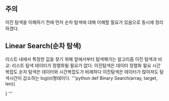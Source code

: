 ## 주의
이진 탐색을 이해하기 전에 먼저 순차 탐색에 대해 이해할 필요가 있음으로 동시에 정리하겠다.
## Linear Search(순차 탐색)
리스트 내에서 특정한 값을 찾기 위해 앞에서부터 탐색해가는 알고리즘
이진 탐색과 비교:
리스트 탐색
테이터가 정렬화될 필요가 없다.
이진탐색은 데이터 정렬화 필요
시간 복잡도
순자 탐색은 데이터와 시간복잡도가 비례하다
이진탐색은 테이터가 많아져도 탐색시간이 감소하는 log(n)형태이다.
'''python
def Binary Search(array, target, len){


}
'''

